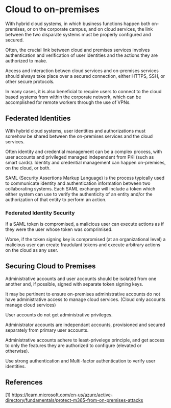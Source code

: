 # Cloud to on-premises

With hybrid cloud systems, in which business functions happen both on-premises, or on the corporate campus, and on cloud services, the link between the two disparate systems must be properly configured and secured.

Often, the crucial link between cloud and premises services involves authentication and verification of user identities and the actions they are authorized to make.

Access and interaction betwen cloud services and on-premises services should always take place over a secured connection, either HTTPS, SSH, or other secure protocols.

In many cases, it is also beneficial to require users to connect to the cloud based systems from within the corporate network, which can be accomplished for remote workers through the use of VPNs.

## Federated Identities

With hybrid cloud systems, user identities and authorizations must somehow be shared between the on-premises services and the cloud services.

Often identity and credential management can be a complex process, with user accounts and privileged managed independent from PKI (such as smart cards). Identity and credential management can happen on-premises, on the cloud, or both.

SAML (Security Assertions Markup Language) is the process typically used to communicate identity and authentication information between two collaborating systems. Each SAML exchange will include a token which either system can use to verify the authenticity of an entity and/or the authorization of that entity to perform an action.

### Federated Identity Security

If a SAML token is compromised, a malicious user can execute actions as if they were the user whose token was comprimised.

Worse, if the token signing key is compromised (at an organizational level) a malicious user can create fraudulant tokens and execute arbitrary actions on the cloud as any user.

## Securing Cloud to Premises

Administrative accounts and user accounts should be isolated from one another and, if possible, signed with separate token signing keys. 

It may be pertinent to ensure on-premises administrative accounts do not have administrative access to manage cloud services. (Cloud only accounts manage cloud services)

User accounts do not get administrative privileges.

Administrator accounts are independant accounts, provisioned and secured separately from primary user accounts.

Administrative accounts adhere to least-privelege principle, and get access to only the features they are authorized to configure (elevated or otherwise).

Use strong authentication and Multi-factor authentication to verify user identities.

## References

[1] https://learn.microsoft.com/en-us/azure/active-directory/fundamentals/protect-m365-from-on-premises-attacks